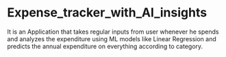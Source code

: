 # Expense_tracker_with_AI_insights
 It is an Application that takes regular inputs from user whenever  he spends and analyzes the expenditure using ML models like Linear Regression and predicts the annual expenditure on everything according to category. 
